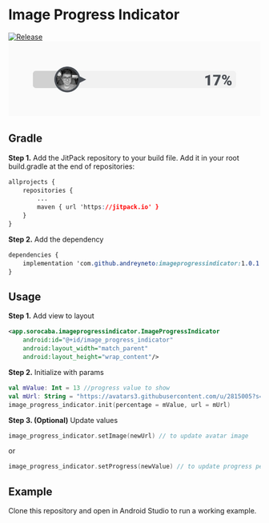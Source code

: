 
# Image Progress Indicator
[![Release](https://jitpack.io/v/andreyneto/imageprogressindicator.svg)](https://jitpack.io/#andreyneto/imageprogressindicator/1.0.1)
![Sample](https://github.com/andreyneto/imageprogressindicator/blob/master/sample.jpeg?raw=true)
##  Gradle
**Step 1.** Add the JitPack repository to your build file.
Add it in your root build.gradle at the end of repositories:
```css
allprojects {
	repositories {
		...
		maven { url 'https://jitpack.io' }
	}
}
```
**Step 2.**  Add the dependency

```css
dependencies {
	implementation 'com.github.andreyneto:imageprogressindicator:1.0.1'
}
```
## Usage
**Step 1.** Add view to layout
```xml
<app.sorocaba.imageprogressindicator.ImageProgressIndicator
	android:id="@+id/image_progress_indicator"
	android:layout_width="match_parent"
	android:layout_height="wrap_content"/>
```
**Step 2.** Initialize with params
```kotlin
val mValue: Int = 13 //progress value to show
val mUrl: String = "https://avatars3.githubusercontent.com/u/2815005?s=460&v=4" //avatar url
image_progress_indicator.init(percentage = mValue, url = mUrl)
```
**Step 3. (Optional)** Update values
```kotlin
image_progress_indicator.setImage(newUrl) // to update avatar image
```
or 
```kotlin
image_progress_indicator.setProgress(newValue) // to update progress percentage
```
## Example
Clone this repository and open in Android Studio to run a working example.
